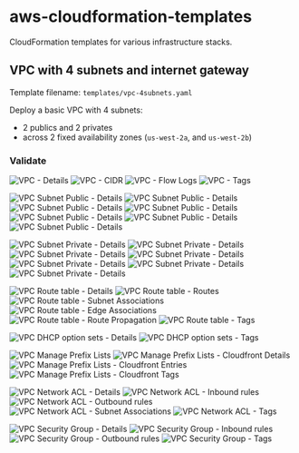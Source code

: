 # aws-cloudformation-templates

CloudFormation templates for various infrastructure stacks.

## VPC with 4 subnets and internet gateway

Template filename: `templates/vpc-4subnets.yaml`

Deploy a basic VPC with 4 subnets:
- 2 publics and 2 privates
- across 2 fixed availability zones (`us-west-2a`, and `us-west-2b`)

### Validate

![VPC - Details](/images/vpc-4subnets-vpc-details.jpg)
![VPC - CIDR](/images/vpc-4subnets-vpc-cidr.jpg)
![VPC - Flow Logs](/images/vpc-4subnets-vpc-flowlogs.jpg)
![VPC - Tags](/images/vpc-4subnets-vpc-tags.jpg)

![VPC Subnet Public - Details](/images/vpc-4subnets-subnet-public-details.jpg)
![VPC Subnet Public - Details](/images/vpc-4subnets-subnet-public-flowlogs.jpg)
![VPC Subnet Public - Details](/images/vpc-4subnets-subnet-public-routetable.jpg)
![VPC Subnet Public - Details](/images/vpc-4subnets-subnet-public-networkacl.jpg)
![VPC Subnet Public - Details](/images/vpc-4subnets-subnet-public-cidrreservation.jpg)
![VPC Subnet Public - Details](/images/vpc-4subnets-subnet-public-sharing.jpg)
![VPC Subnet Public - Details](/images/vpc-4subnets-subnet-public-tags.jpg)

![VPC Subnet Private - Details](/images/vpc-4subnets-subnet-private-details.jpg)
![VPC Subnet Private - Details](/images/vpc-4subnets-subnet-private-flowlogs.jpg)
![VPC Subnet Private - Details](/images/vpc-4subnets-subnet-private-routetable.jpg)
![VPC Subnet Private - Details](/images/vpc-4subnets-subnet-private-networkacl.jpg)
![VPC Subnet Private - Details](/images/vpc-4subnets-subnet-private-cidrreservation.jpg)
![VPC Subnet Private - Details](/images/vpc-4subnets-subnet-private-sharing.jpg)
![VPC Subnet Private - Details](/images/vpc-4subnets-subnet-private-tags.jpg)

![VPC Route table - Details](/images/vpc-4subnets-routetable-details.jpg)
![VPC Route table - Routes](/images/vpc-4subnets-routetable-routes.jpg)
![VPC Route table - Subnet Associations](/images/vpc-4subnets-routetable-subnetassociations.jpg)
![VPC Route table - Edge Associations](/images/vpc-4subnets-routetable-edgeassociations.jpg)
![VPC Route table - Route Propagation](/images/vpc-4subnets-routetable-routepropagation.jpg)
![VPC Route table - Tags](/images/vpc-4subnets-routetable-tags.jpg)

![VPC DHCP option sets - Details](/images/vpc-4subnets-dhcpoptionsets-details.jpg)
![VPC DHCP option sets - Tags](/images/vpc-4subnets-dhcpoptionsets-tags.jpg)

![VPC Manage Prefix Lists](/images/vpc-4subnets-manageprefix-list.jpg)
![VPC Manage Prefix Lists - Cloudfront Details](/images/vpc-4subnets-manageprefix-cloudfront-details.jpg)
![VPC Manage Prefix Lists - Cloudfront Entries](/images/vpc-4subnets-manageprefix-cloudfront-entries.jpg)
![VPC Manage Prefix Lists - Cloudfront Tags](/images/vpc-4subnets-manageprefix-cloudfront-tags.jpg)

![VPC Network ACL - Details](/images/vpc-4subnets-networkacl-details.jpg)
![VPC Network ACL - Inbound rules](/images/vpc-4subnets-networkacl-inboundrules.jpg)
![VPC Network ACL - Outbound rules](/images/vpc-4subnets-networkacl-outboundrules.jpg)
![VPC Network ACL - Subnet Associations](/images/vpc-4subnets-networkacl-subnetassociations.jpg)
![VPC Network ACL - Tags](/images/vpc-4subnets-networkacl-tagsvpc-4subnets-networkacl-tags.jpg)

![VPC Security Group - Details](/images/vpc-4subnets-securitygroup-details.jpg)
![VPC Security Group - Inbound rules](/images/vpc-4subnets-securitygroup-inboundrules.jpg)
![VPC Security Group - Outbound rules](/images/vpc-4subnets-securitygroup-outboundrules.jpg)
![VPC Security Group - Tags](/images/vpc-4subnets-securitygroup-tags.jpg)


## 


